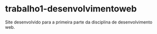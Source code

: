 # trabalho1-desenvolvimentoweb
Site desenvolvido para a primeira parte da disciplina de desenvolvimento web.
